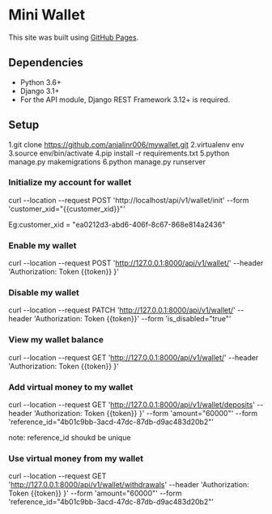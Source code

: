 # Mini Wallet
This site was built using [GitHub Pages](https://pages.github.com/).

## Dependencies
- Python 3.6+
- Django 3.1+
- For the API module, Django REST Framework 3.12+ is required.

## Setup

1.git clone https://github.com/anjalinr006/mywallet.git
2.virtualenv env
3.source env/bin/activate
4.pip install -r requirements.txt
5.python manage.py makemigrations
6.python manage.py runserver

### Initialize my account for wallet

  curl --location --request POST 'http://localhost/api/v1/wallet/init' --form 'customer_xid="{{customer_xid}}"'
  
  Eg:customer_xid = "ea0212d3-abd6-406f-8c67-868e814a2436"

### Enable my wallet

 curl --location --request POST 'http://127.0.0.1:8000/api/v1/wallet/' --header 'Authorization: Token {{token}} }'


### Disable my wallet

curl --location --request PATCH 'http://127.0.0.1:8000/api/v1/wallet/' --header 'Authorization: Token {{token}}' --form 'is_disabled="true"'

### View my wallet balance

 curl --location --request GET 'http://127.0.0.1:8000/api/v1/wallet/' --header 'Authorization: Token {{token}} }'


### Add virtual money to my wallet

 curl --location --request GET 'http://127.0.0.1:8000/api/v1/wallet/deposits' --header 'Authorization: Token {{token}} }' --form 'amount="60000"' --form 'reference_id="4b01c9bb-3acd-47dc-87db-d9ac483d20b2"'
 
 note: reference_id shoukd be unique

### Use virtual money from my wallet

 curl --location --request GET 'http://127.0.0.1:8000/api/v1/wallet/withdrawals' --header 'Authorization: Token {{token}} }' --form 'amount="60000"' --form 'reference_id="4b01c9bb-3acd-47dc-87db-d9ac483d20b2"'







